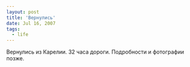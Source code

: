 ```yaml
---
layout: post
title: 'Вернулись'
date: Jul 16, 2007
tags:
  - life
---
```


Вернулись из Карелии. 32 часа дороги. Подробности и фотографии позже.
